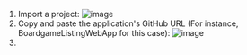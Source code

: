 1) Import a project:
   ![image](https://github.com/iemad/Learning-DevOps-2023/assets/17620076/73abce5b-0bd7-4f30-94d2-5a1516cdcf5a)
2) Copy and paste the application's GitHub URL (For instance, BoardgameListingWebApp for this case):
   ![image](https://github.com/iemad/Learning-DevOps-2023/assets/17620076/15020035-39a4-4885-9fd4-bddb19b2a45b)
3) 
